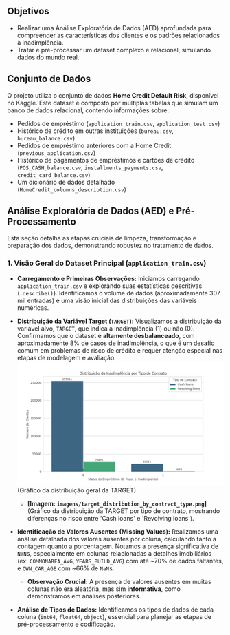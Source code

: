 
## Objetivos

* Realizar uma Análise Exploratória de Dados (AED) aprofundada para compreender as características dos clientes e os padrões relacionados à inadimplência.
* Tratar e pré-processar um dataset complexo e relacional, simulando dados do mundo real.

## Conjunto de Dados

O projeto utiliza o conjunto de dados **Home Credit Default Risk**, disponível no Kaggle. Este dataset é composto por múltiplas tabelas que simulam um banco de dados relacional, contendo informações sobre:
* Pedidos de empréstimo (`application_train.csv`, `application_test.csv`)
* Histórico de crédito em outras instituições (`bureau.csv`, `bureau_balance.csv`)
* Pedidos de empréstimo anteriores com a Home Credit (`previous_application.csv`)
* Histórico de pagamentos de empréstimos e cartões de crédito (`POS_CASH_balance.csv`, `installments_payments.csv`, `credit_card_balance.csv`)
* Um dicionário de dados detalhado (`HomeCredit_columns_description.csv`)

## Análise Exploratória de Dados (AED) e Pré-Processamento

Esta seção detalha as etapas cruciais de limpeza, transformação e preparação dos dados, demonstrando robustez no tratamento de dados.

### 1. Visão Geral do Dataset Principal (`application_train.csv`)
* **Carregamento e Primeiras Observações:** Iniciamos carregando `application_train.csv` e explorando suas estatísticas descritivas (`.describe()`). Identificamos o volume de dados (aproximadamente 307 mil entradas) e uma visão inicial das distribuições das variáveis numéricas.
* **Distribuição da Variável Target (`TARGET`):** Visualizamos a distribuição da variável alvo, `TARGET`, que indica a inadimplência (1) ou não (0). Confirmamos que o dataset é **altamente desbalanceado**, com aproximadamente 8% de casos de inadimplência, o que é um desafio comum em problemas de risco de crédito e requer atenção especial nas etapas de modelagem e avaliação.
![Distribuição da TARGET por tipo de contrato](../Graficos/target_distribution_by_contract_type.png) (Gráfico da distribuição geral da TARGET)

    * **[Imagem: `imagens/target_distribution_by_contract_type.png`]** (Gráfico da distribuição da TARGET por tipo de contrato, mostrando diferenças no risco entre 'Cash loans' e 'Revolving loans').
* **Identificação de Valores Ausentes (Missing Values):** Realizamos uma análise detalhada dos valores ausentes por coluna, calculando tanto a contagem quanto a porcentagem. Notamos a presença significativa de `NaN`s, especialmente em colunas relacionadas a detalhes imobiliários (ex: `COMMONAREA_AVG`, `YEARS_BUILD_AVG`) com até ~70% de dados faltantes, e `OWN_CAR_AGE` com ~66% de `NaN`s.
    * **Observação Crucial:** A presença de valores ausentes em muitas colunas não era aleatória, mas sim **informativa**, como demonstramos em análises posteriores.
* **Análise de Tipos de Dados:** Identificamos os tipos de dados de cada coluna (`int64`, `float64`, `object`), essencial para planejar as etapas de pré-processamento e codificação.

